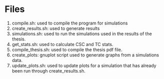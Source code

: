 # Files
1. compile.sh: used to compile the program for simulations
2. create_results.sh: used to generate results
3. simulations.sh: used to run the simulations used in the results of the thesis.
4. get_stats.sh: used to calculate CSC and TC stats.
5. compile_thesis.sh: used to compile the thesis pdf file.
6. create_plots: gnuplot script used to generate graphs from a simulations data.
7. update_plots.sh: used to update plots for a simulation that has already been run through create_results.sh.